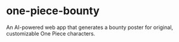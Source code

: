 # one-piece-bounty
An AI-powered web app that generates a bounty poster for original, customizable One Piece characters.
